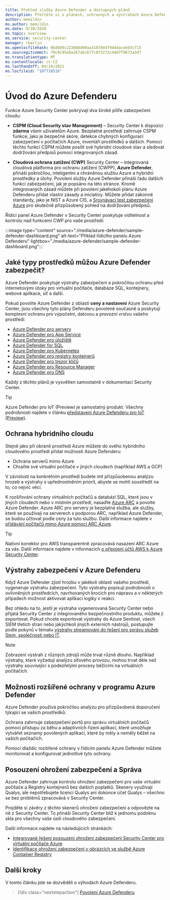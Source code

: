 ```yaml
---
title: Přehled služby Azure Defender a dostupných plánů
description: Přečtěte si o plánech, ochranných a výstrahách Azure Defenderu. Potom povolte Azure Defender na vašich předplatných pro pokročilé zabezpečení.
author: memildin
ms.author: memildin
ms.date: 9/30/2020
ms.topic: overview
ms.service: security-center
manager: rkarlin
ms.openlocfilehash: 0bd0d9c2230b8400aa3197044f944daceb93c715
ms.sourcegitcommit: 79c9c95e8a267abc677c8f3272cb9d7f9673a3d7
ms.translationtype: MT
ms.contentlocale: cs-CZ
ms.lasthandoff: 04/19/2021
ms.locfileid: "107718516"
---
```

# <a name="introduction-to-azure-defender"></a>Úvod do Azure Defenderu

Funkce Azure Security Center pokrývají dva široké pilíře zabezpečení cloudu:

- **CSPM (Cloud Security stav Management)** – Security Center k dispozici **zdarma** všem uživatelům Azure. Bezplatné prostředí zahrnuje CSPM funkce, jako je bezpečné skóre, detekce chybných konfigurací zabezpečení v počítačích Azure, inventáři prostředků a dalších. Pomocí těchto funkcí CSPM můžete posílit své hybridní cloudové stav a sledovat dodržování předpisů pomocí integrovaných zásad.

- **Cloudová ochrana zatížení (CWP)** Security Center – integrovaná cloudová platforma pro ochranu zatížení (CWPP), **Azure Defender**, přináší pokročilou, inteligentní a chráněnou službu Azure a hybridní prostředky a úlohy. Povolení služby Azure Defender přináší řadu dalších funkcí zabezpečení, jak je popsáno na této stránce. Kromě integrovaných zásad můžete při povolení jakéhokoli plánu Azure Defenderu přidat vlastní zásady a iniciativy. Můžete přidat zákonné standardy, jako je NIST a Azure CIS, a [Srovnávací test zabezpečení Azure](https://docs.microsoft.com/security/benchmark/azure/introduction) pro skutečně přizpůsobený pohled na dodržování předpisů.

Řídicí panel Azure Defender v Security Center poskytuje viditelnost a kontrolu nad funkcemi CWP pro vaše prostředí:

:::image type="content" source="./media/azure-defender/sample-defender-dashboard.png" alt-text="Příklad řídicího panelu Azure Defenderu" lightbox="./media/azure-defender/sample-defender-dashboard.png":::

## <a name="what-resource-types-can-azure-defender-secure"></a>Jaké typy prostředků můžou Azure Defender zabezpečit?

Azure Defender poskytuje výstrahy zabezpečení a pokročilou ochranu před internetovými útoky pro virtuální počítače, databáze SQL, kontejnery, webové aplikace, síť a další.

Pokud povolíte Azure Defender z oblasti **ceny a nastavení** Azure Security Center, jsou všechny tyto plány Defenderu povolené současně a poskytují komplexní ochranu pro výpočetní, datovou a provozní vrstvu vašeho prostředí:

- [Azure Defender pro servery](defender-for-servers-introduction.md)
- [Azure Defender pro App Service](defender-for-app-service-introduction.md)
- [Azure Defender pro úložiště](defender-for-storage-introduction.md)
- [Azure Defender for SQL](defender-for-sql-introduction.md)
- [Azure Defender pro Kubernetes](defender-for-kubernetes-introduction.md)
- [Azure Defender pro registry kontejnerů](defender-for-container-registries-introduction.md)
- [Azure Defender pro trezor klíčů](defender-for-key-vault-introduction.md)
- [Azure Defender pro Resource Manager](defender-for-resource-manager-introduction.md)
- [Azure Defender pro DNS](defender-for-dns-introduction.md)

Každý z těchto plánů je vysvětlen samostatně v dokumentaci Security Center.

> [!TIP]
> Azure Defender pro IoT (Preview) je samostatný produkt. Všechny podrobnosti najdete v článku [představení Azure Defenderu pro IoT (Preview)](../defender-for-iot/overview.md). 

## <a name="hybrid-cloud-protection"></a>Ochrana hybridního cloudu

Stejně jako při obraně prostředí Azure můžete do svého hybridního cloudového prostředí přidat možnosti Azure Defenderu:

- Ochrana serverů mimo Azure
- Chraňte své virtuální počítače v jiných cloudech (například AWS a GCP)

V závislosti na konkrétním prostředí budete mít přizpůsobenou analýzu hrozeb a výstrahy s upřednostněním priorit, abyste se mohli soustředit na to, co nejvíc věcí.

K rozšiřování ochrany virtuálních počítačů a databází SQL, které jsou v jiných cloudech nebo v místním prostředí, nasaďte [Azure ARC](https://azure.microsoft.com/services/azure-arc/) a povolte Azure Defender. Azure ARC pro servery je bezplatná služba, ale služby, které se používají na serverech s podporou ARC, například Azure Defender, se budou účtovat podle ceny za tuto službu. Další informace najdete v [přidávání počítačů mimo Azure pomocí ARC Azure](quickstart-onboard-machines.md#add-non-azure-machines-with-azure-arc).

> [!TIP]
> Nativní konektor pro AWS transparentně zpracovává nasazení ARC Azure za vás. Další informace najdete v informacích [o připojení účtů AWS k Azure Security Center](quickstart-onboard-aws.md).



## <a name="azure-defender-security-alerts"></a>Výstrahy zabezpečení v Azure Defenderu 

Když Azure Defender zjistí hrozbu v jakékoli oblasti vašeho prostředí, vygeneruje výstrahu zabezpečení. Tyto výstrahy popisují podrobnosti o ovlivněných prostředcích, navrhovaných krocích pro nápravu a v některých případech možnost aktivovat aplikaci logiky v reakci.

Bez ohledu na to, jestli je výstraha vygenerovaná Security Center nebo přijatá Security Center z integrovaného bezpečnostního produktu, můžete ji exportovat. Pokud chcete exportovat výstrahy do Azure Sentinel, všech SIEM třetích stran nebo jakýchkoli jiných externích nástrojů, postupujte podle pokynů v tématu [výstrahy streamování do řešení pro správu služeb Siem, společnosti nebo IT](export-to-siem.md).

> [!NOTE]
> Zobrazení výstrah z různých zdrojů může trvat různě dlouho. Například výstrahy, které vyžadují analýzu síťového provozu, mohou trvat déle než výstrahy související s podezřelými procesy běžícími na virtuálních počítačích.


## <a name="azure-defender-advanced-protection-capabilities"></a>Možnosti rozšířené ochrany v programu Azure Defender

Azure Defender používá pokročilou analýzu pro přizpůsobená doporučení týkající se vašich prostředků. 

Ochrana zahrnuje zabezpečení portů pro správu virtuálních počítačů pomocí přístupu za běhu a adaptivních řízení aplikací, které umožňuje vytvářet seznamy povolených aplikací, které by měly a neměly běžet na vašich počítačích. 

Pomocí dlaždic rozšířené ochrany v řídicím panelu Azure Defender můžete monitorovat a konfigurovat jednotlivé tyto ochrany. 

## <a name="vulnerability-assessment-and-management"></a>Posouzení ohrožení zabezpečení a Správa

Azure Defender zahrnuje kontrolu ohrožení zabezpečení pro vaše virtuální počítače a Registry kontejnerů bez dalších poplatků. Skenery využívají Qualys, ale nepotřebujete licenci Qualys ani dokonce účet Qualys – všechno se bez problémů zpracovává v Security Center. 

Projděte si závěry z těchto skenerů ohrožení zabezpečení a odpovězte na ně z Security Center. To přináší Security Center blíž k jednomu podoknu skla pro všechny vaše úsilí cloudového zabezpečení.

Další informace najdete na následujících stránkách:

- [Integrované řešení posouzení ohrožení zabezpečení Security Center pro virtuální počítače Azure](deploy-vulnerability-assessment-vm.md)
- [Identifikace ohrožení zabezpečení v obrázcích ve službě Azure Container Registry](defender-for-container-registries-usage.md#identify-vulnerabilities-in-images-in-other-container-registries)



## <a name="next-steps"></a>Další kroky

V tomto článku jste se dozvěděli o výhodách Azure Defenderu. 

> [!div class="nextstepaction"]
> [Povolení Azure Defenderu](enable-azure-defender.md)